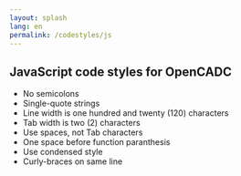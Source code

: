```yaml
---
layout: splash
lang: en
permalink: /codestyles/js
---
```


<section class="main-content">

# JavaScript code styles for OpenCADC

<div class="row">
<ul>
<li>No semicolons</li>
<li>Single-quote strings</li>
<li>Line width is one hundred and twenty (120) characters</li>
<li>Tab width is two (2) characters</li>
  <li>Use spaces, not Tab characters</li>
<li>One space before function paranthesis</li>
<li>Use condensed style</li>
  <li>Curly-braces on same line</li>
</ul>
</div>

</section>
